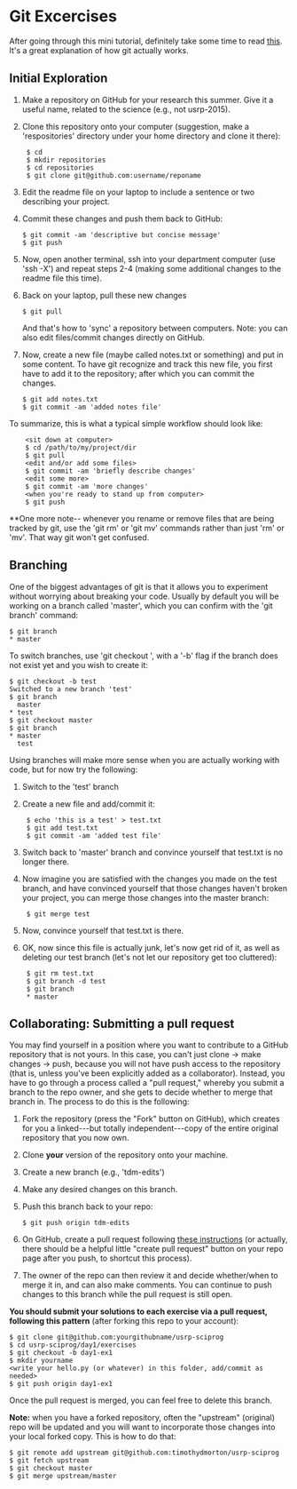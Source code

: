 Git Excercises
==============

After going through this mini tutorial, definitely take some time to read [this](http://www.sbf5.com/~cduan/technical/git/).  It's a great explanation of how git actually works.

Initial Exploration
-------------------

1. Make a repository on GitHub for your research this summer.  Give it a useful name, related to the science (e.g., not usrp-2015).  

2. Clone this repository onto your computer (suggestion, make a 'respositories' directory under your home directory and clone it there):

		$ cd
    	$ mkdir repositories
    	$ cd repositories
    	$ git clone git@github.com:username/reponame
    
3.  Edit the readme file on your laptop to include a sentence or two describing your project.

4.  Commit these changes and push them back to GitHub:
	
		$ git commit -am 'descriptive but concise message'
		$ git push
	

5.  Now, open another terminal, ssh into your department computer (use 'ssh -X') and repeat steps 2-4 (making some additional changes to the readme file this time).  

6.  Back on your laptop, pull these new changes
		
		$ git pull 
		
	And that's how to 'sync' a repository between computers. Note: you can also edit files/commit changes directly on GitHub.  
	
7.  Now, create a new file (maybe called notes.txt or something) and put in some content.  To have git recognize and track this new file, you first have to add it to the repository; after which you can commit the changes.

		$ git add notes.txt
		$ git commit -am 'added notes file' 
	

To summarize, this is what a typical simple workflow should look like:

		<sit down at computer>
		$ cd /path/to/my/project/dir
		$ git pull
		<edit and/or add some files>
		$ git commit -am 'briefly describe changes'
		<edit some more>
		$ git commit -am 'more changes'
		<when you're ready to stand up from computer>
		$ git push
	
**One more note-- whenever you rename or remove files that are being tracked by git, use the 'git rm' or 'git mv' commands rather than just 'rm' or 'mv'.  That way git won't get confused. 
	
Branching
------------

One of the biggest advantages of git is that it allows you to experiment without worrying about breaking your code.  Usually by default you will be working on a branch called 'master', which you can confirm with the 'git branch' command:

	$ git branch
	* master

To switch branches, use 'git checkout <newbranch>', with a '-b' flag if the branch does not exist yet and you wish to create it:

	$ git checkout -b test
	Switched to a new branch 'test'
	$ git branch
	  master
	* test
	$ git checkout master
	$ git branch
	* master
	  test
	
Using branches will make more sense when you are actually working with code, but for now try the following:

1. Switch to the 'test' branch
2. Create a new file and add/commit it:

		$ echo 'this is a test' > test.txt
		$ git add test.txt
		$ git commit -am 'added test file'

3. Switch back to 'master' branch and convince yourself that test.txt is no longer there.

4. Now imagine you are satisfied with the changes you made on the test branch, and have convinced yourself that those changes haven't broken your project, you can merge those changes into the master branch:
	
		$ git merge test
		
5. Now, convince yourself that test.txt is there.

6. OK, now since this file is actually junk, let's now get rid of it, as well as deleting our test branch (let's not let our repository get too cluttered):

		$ git rm test.txt
		$ git branch -d test 
		$ git branch
		* master

Collaborating: Submitting a pull request
---------------
		
You may find yourself in a position where you want to contribute to a GitHub repository that is not yours.  In this case, you can't just clone -> make changes -> push, because you will not have push access to the repository (that is, unless you've been explicitly added as a collaborator).  Instead, you have to go through a process called a "pull request," whereby you submit a branch to the repo owner, and she gets to decide whether to merge that branch in.  The process to do this is the following:

1.  Fork the repository (press the "Fork" button on GitHub), which creates for you a linked---but totally independent---copy of the entire original repository that you now own.
2.  Clone **your** version of the repository onto your machine.
3.  Create a new branch (e.g., 'tdm-edits')
4.  Make any desired changes on this branch.
5.  Push this branch back to your repo:

		$ git push origin tdm-edits

6.  On GitHub, create a pull request following [these instructions]( https://help.github.com/articles/creating-a-pull-request/) (or actually, there should be a helpful little "create pull request" button on your repo page after you push, to shortcut this process).
7.  The owner of the repo can then review it and decide whether/when to merge it in, and can also make comments.  You can continue to push changes to this branch while the pull request is still open.

**You should submit your solutions to each exercise via a pull request, following this pattern** (after forking this repo to your account):

	$ git clone git@github.com:yourgithubname/usrp-sciprog
	$ cd usrp-sciprog/day1/exercises
	$ git checkout -b day1-ex1
	$ mkdir yourname
	<write your hello.py (or whatever) in this folder, add/commit as needed>
	$ git push origin day1-ex1

Once the pull request is merged, you can feel free to delete this branch.

**Note:** when you have a forked repository, often the "upstream" (original) repo will be updated and you will want to incorporate those changes into your local forked copy.  This is how to do that:

	
	$ git remote add upstream git@github.com:timothydmorton/usrp-sciprog
	$ git fetch upstream
	$ git checkout master
	$ git merge upstream/master


